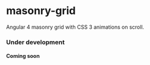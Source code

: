 # masonry-grid
Angular 4 masonry grid with CSS 3 animations on scroll.

### Under development

#### Coming soon
